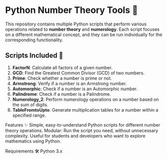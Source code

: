 # Python Number Theory Tools 🔢

This repository contains multiple Python scripts that perform various operations related to **number theory** and **numerology**. Each script focuses on a different mathematical concept, and they can be run individually for the corresponding functionality.

## Scripts Included 📜

1. **FactorN**: Calculate all factors of a given number.
2. **GCD**: Find the Greatest Common Divisor (GCD) of two numbers.
3. **Prime**: Check whether a number is prime or not.
4. **Armstrong**: Verify if a number is an Armstrong number.
5. **Automorphic**: Check if a number is an Automorphic number.
6. **Palindrome**: Check if a number is a Palindrome.
7. **Numerology_2**: Perform numerology operations on a number based on the sum of digits.
8. **TableFromtoUpto**: Generate multiplication tables for a number within a specified range.

Features ✨
Simple, easy-to-understand Python scripts for different number theory operations.
Modular: Run the script you need, without unnecessary complexity.
Useful for students and developers who want to explore mathematics using Python.

Requirements 🛠
Python 3.x  
